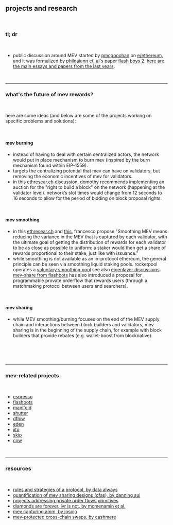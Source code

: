 ## projects and research

<br>

### tl; dr

<br>


* public discussion around MEV started by [pmcgooohan](https://twitter.com/pmcgoohancrypto?lang=en) on [e/ethereum](https://www.reddit.com/r/ethereum/comments/2d84yv/miners_frontrunning/), and it was formalized by [phildaiann et. al](https://twitter.com/phildaian)'s paper [flash boys 2](https://arxiv.org/abs/1904.05234). [here are the main essays and papers from the last years](history.md).

<br>

----

### what's the future of mev rewards?

<br>

here are some ideas (and below are some of the projects working on specific problems and solutions):

<br>

#### mev burning

* instead of having to deal with certain centralized actors, the network would put in place mechanism to burn mev (inspired by the burn mechanism found within EIP-1559).
* targets the centralizing potential that mev can have on validators, but removing the economic incentives of mev for validators.
* in this [ethresear.ch](https://ethresear.ch/t/burning-mev-through-block-proposer-auctions/14029/11) discussion, domothy recommends implementing an auction for the "right to build a block" on the network (happening at the validator level). network’s slot times would change from 12 seconds to 16 seconds to allow for the period of bidding on block proposal rights.

<br>

#### mev smoothing

* in this [ethresear.ch](https://ethresear.ch/t/committee-driven-mev-smoothing/10408) and [this](https://notes.ethereum.org/cA3EzpNvRBStk1JFLzW8qg), francesco propose "Smoothing MEV means reducing the variance in the MEV that is captured by each validator, with the ultimate goal of getting the distribution of rewards for each validator to be as close as possible to uniform: a staker would then get a share of rewards proportional to their stake, just like with issuance."
* while smoothing is not available as an in-protocol ethereum, the general principle can be seen via smoothing liquid staking pools. rocketpool operates a [voluntary smoothing pool](https://docs.rocketpool.net/guides/node/fee-distrib-sp.html#initializing-the-fee-distributor) see also [eigenlayer discussions](https://twitter.com/sreeramkannan/status/1561736268005814273). [mev-share from flashbots](https://github.com/go-outside-labs/mev-toolkit/tree/main/MEV_projects/flashbots) has also introduced a proposal for programmable provate orderflow that rewards users (through a matchmaking protocol between users and searchers).

<br>

#### mev sharing

* while MEV smoothing/burning focuses on the end of the MEV supply chain and interactions between block builders and validators, mev sharing is in the beginning of the supply chain, for example with block builders that provide rebates (e.g. wallet-boost from blocknative).

<br>

####


<br>

---

### mev-related projects

<br>

* [espresso](espresso)
* [flashbots](flashbots)
* [manifold](manifold)
* [shutter](shutter)
* [dflow](dflow)
* [eden](eden)
* [jito](jito)
* [skip](skip)
* [cow](cow_protocol)


<br>

---

### resources

<br>

* [rules and strategies of a protocol, by data always](https://dataalways.substack.com/p/rules-and-strategies-of-a-protocol)
* [quantification of mev sharing designs (ofas), by danning sui](https://docs.google.com/presentation/d/1_pKKkUr_D-OvR2Kah56B0C0LYdO6zMECftBA_q7bM2c/edit#slide=id.g21fe09f5970_0_325)
* [projects addressing private order flows primitives](https://github.com/go-outside-labs/mev-toolkit/blob/main/MEV_searchers/private_order_flows/projects.md)
* [diamonds are forever, lvr is not, by mcmenamin et al.](https://arxiv.org/abs/2210.10601)
* [mev capturing amm, by josojo](https://ethresear.ch/t/mev-capturing-amm-mcamm/13336)
* [mev-protected cross-chain swaps, by cashmere](https://cashmerelabs.medium.com/cashmerelabs-testnet-1-0-2c11e23f36)

